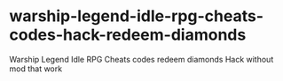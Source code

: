 # warship-legend-idle-rpg-cheats-codes-hack-redeem-diamonds
Warship Legend Idle RPG Cheats codes redeem diamonds Hack without mod that work
